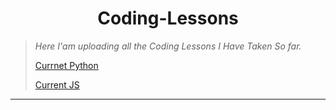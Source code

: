 <h1 align="center">Coding-Lessons</h1>

<blockquote>
  <p><i>Here I'am uploading all the Coding Lessons I Have Taken So far.</i></p>
  <p>
    <a href="https://github.com/SimeonTsvetanov/Coding-Lessons/tree/master/SoftUni%20Lessons/Python%20Development/Python%20Advanced%20January%202020/Python%20OOP/REDO2022">Currnet Python</a>
  </p>
  <p>
      <a href="[https://github.com/SimeonTsvetanov/Coding-Lessons/tree/master/SoftUni%20Lessons/JavaScript%20Development/JS%20Basics%202022](https://github.com/SimeonTsvetanov/Coding-Lessons/tree/master/SoftUni%20Lessons/JavaScript%20Development/JS%20Fundamental%20REDO%202022)">Current JS
  </p>
</blockquote>
<hr>
